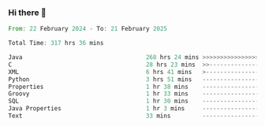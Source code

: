 ### Hi there 👋

<!--
**luoxuanzao/luoxuanzao** is a ✨ _special_ ✨ repository because its `README.md` (this file) appears on your GitHub profile.

Here are some ideas to get you started:

- 🔭 I’m currently working on ...
- 🌱 I’m currently learning ...
- 👯 I’m looking to collaborate on ...
- 🤔 I’m looking for help with ...
- 💬 Ask me about ...
- 📫 How to reach me: ...
- 😄 Pronouns: ...
- ⚡ Fun fact: ...
-->

<!--START_SECTION:waka-->

```rust
From: 22 February 2024 - To: 21 February 2025

Total Time: 317 hrs 36 mins

Java                                   268 hrs 24 mins >>>>>>>>>>>>>>>>>>>>>----   84.48 %
C                                      28 hrs 23 mins  >>-----------------------   08.94 %
XML                                    6 hrs 41 mins   >------------------------   02.11 %
Python                                 3 hrs 51 mins   -------------------------   01.21 %
Properties                             1 hr 38 mins    -------------------------   00.52 %
Groovy                                 1 hr 33 mins    -------------------------   00.49 %
SQL                                    1 hr 30 mins    -------------------------   00.48 %
Java Properties                        1 hr 3 mins     -------------------------   00.33 %
Text                                   33 mins         -------------------------   00.18 %
```

<!--END_SECTION:waka-->